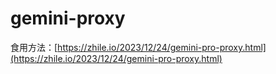 # gemini-proxy

食用方法：[https://zhile.io/2023/12/24/gemini-pro-proxy.html](https://zhile.io/2023/12/24/gemini-pro-proxy.html)
